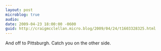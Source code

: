 ```yaml
---
layout: post
microblog: true
audio: 
date: 2009-04-23 18:00:00 -0600
guid: http://craigmcclellan.micro.blog/2009/04/24/t1603328325.html
---
```

And off to Pittsburgh. Catch you on the other side.

